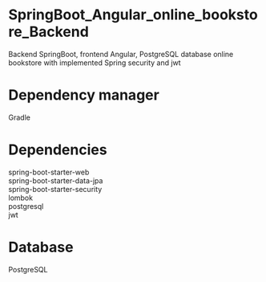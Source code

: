 # SpringBoot_Angular_online_bookstore_Backend
Backend SpringBoot, frontend Angular, PostgreSQL database online bookstore with implemented Spring security and jwt

# Dependency manager
Gradle

# Dependencies
spring-boot-starter-web  
spring-boot-starter-data-jpa  
spring-boot-starter-security  
lombok  
postgresql  
jwt

# Database
PostgreSQL
 

